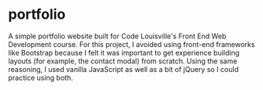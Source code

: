 # portfolio
A simple portfolio website built for Code Louisville's Front End Web Development course. For this project, I avoided using front-end frameworks like Bootstrap because I felt it was important to get experience building layouts (for example, the contact modal) from scratch. Using the same reasoning, I used vanilla JavaScript as well as a bit of jQuery so I could practice using both.
